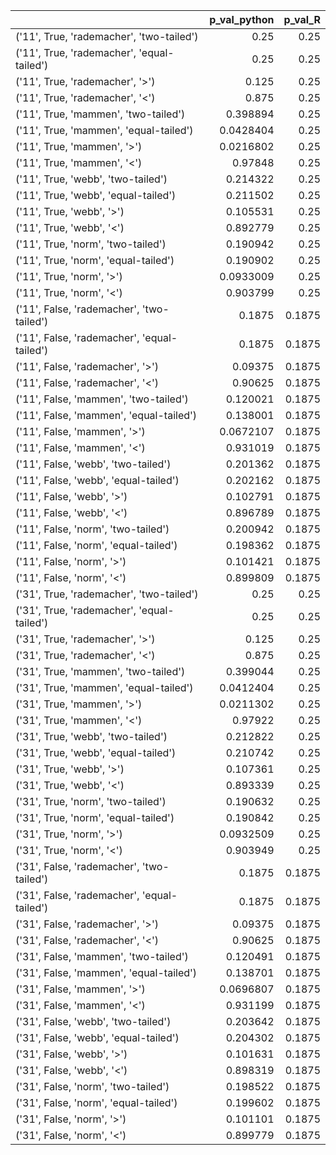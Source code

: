 |                                             |   p_val_python |   p_val_R |
|:--------------------------------------------|---------------:|----------:|
| ('11', True, 'rademacher', 'two-tailed')    |      0.25      |    0.25   |
| ('11', True, 'rademacher', 'equal-tailed')  |      0.25      |    0.25   |
| ('11', True, 'rademacher', '>')             |      0.125     |    0.25   |
| ('11', True, 'rademacher', '<')             |      0.875     |    0.25   |
| ('11', True, 'mammen', 'two-tailed')        |      0.398894  |    0.25   |
| ('11', True, 'mammen', 'equal-tailed')      |      0.0428404 |    0.25   |
| ('11', True, 'mammen', '>')                 |      0.0216802 |    0.25   |
| ('11', True, 'mammen', '<')                 |      0.97848   |    0.25   |
| ('11', True, 'webb', 'two-tailed')          |      0.214322  |    0.25   |
| ('11', True, 'webb', 'equal-tailed')        |      0.211502  |    0.25   |
| ('11', True, 'webb', '>')                   |      0.105531  |    0.25   |
| ('11', True, 'webb', '<')                   |      0.892779  |    0.25   |
| ('11', True, 'norm', 'two-tailed')          |      0.190942  |    0.25   |
| ('11', True, 'norm', 'equal-tailed')        |      0.190902  |    0.25   |
| ('11', True, 'norm', '>')                   |      0.0933009 |    0.25   |
| ('11', True, 'norm', '<')                   |      0.903799  |    0.25   |
| ('11', False, 'rademacher', 'two-tailed')   |      0.1875    |    0.1875 |
| ('11', False, 'rademacher', 'equal-tailed') |      0.1875    |    0.1875 |
| ('11', False, 'rademacher', '>')            |      0.09375   |    0.1875 |
| ('11', False, 'rademacher', '<')            |      0.90625   |    0.1875 |
| ('11', False, 'mammen', 'two-tailed')       |      0.120021  |    0.1875 |
| ('11', False, 'mammen', 'equal-tailed')     |      0.138001  |    0.1875 |
| ('11', False, 'mammen', '>')                |      0.0672107 |    0.1875 |
| ('11', False, 'mammen', '<')                |      0.931019  |    0.1875 |
| ('11', False, 'webb', 'two-tailed')         |      0.201362  |    0.1875 |
| ('11', False, 'webb', 'equal-tailed')       |      0.202162  |    0.1875 |
| ('11', False, 'webb', '>')                  |      0.102791  |    0.1875 |
| ('11', False, 'webb', '<')                  |      0.896789  |    0.1875 |
| ('11', False, 'norm', 'two-tailed')         |      0.200942  |    0.1875 |
| ('11', False, 'norm', 'equal-tailed')       |      0.198362  |    0.1875 |
| ('11', False, 'norm', '>')                  |      0.101421  |    0.1875 |
| ('11', False, 'norm', '<')                  |      0.899809  |    0.1875 |
| ('31', True, 'rademacher', 'two-tailed')    |      0.25      |    0.25   |
| ('31', True, 'rademacher', 'equal-tailed')  |      0.25      |    0.25   |
| ('31', True, 'rademacher', '>')             |      0.125     |    0.25   |
| ('31', True, 'rademacher', '<')             |      0.875     |    0.25   |
| ('31', True, 'mammen', 'two-tailed')        |      0.399044  |    0.25   |
| ('31', True, 'mammen', 'equal-tailed')      |      0.0412404 |    0.25   |
| ('31', True, 'mammen', '>')                 |      0.0211302 |    0.25   |
| ('31', True, 'mammen', '<')                 |      0.97922   |    0.25   |
| ('31', True, 'webb', 'two-tailed')          |      0.212822  |    0.25   |
| ('31', True, 'webb', 'equal-tailed')        |      0.210742  |    0.25   |
| ('31', True, 'webb', '>')                   |      0.107361  |    0.25   |
| ('31', True, 'webb', '<')                   |      0.893339  |    0.25   |
| ('31', True, 'norm', 'two-tailed')          |      0.190632  |    0.25   |
| ('31', True, 'norm', 'equal-tailed')        |      0.190842  |    0.25   |
| ('31', True, 'norm', '>')                   |      0.0932509 |    0.25   |
| ('31', True, 'norm', '<')                   |      0.903949  |    0.25   |
| ('31', False, 'rademacher', 'two-tailed')   |      0.1875    |    0.1875 |
| ('31', False, 'rademacher', 'equal-tailed') |      0.1875    |    0.1875 |
| ('31', False, 'rademacher', '>')            |      0.09375   |    0.1875 |
| ('31', False, 'rademacher', '<')            |      0.90625   |    0.1875 |
| ('31', False, 'mammen', 'two-tailed')       |      0.120491  |    0.1875 |
| ('31', False, 'mammen', 'equal-tailed')     |      0.138701  |    0.1875 |
| ('31', False, 'mammen', '>')                |      0.0696807 |    0.1875 |
| ('31', False, 'mammen', '<')                |      0.931199  |    0.1875 |
| ('31', False, 'webb', 'two-tailed')         |      0.203642  |    0.1875 |
| ('31', False, 'webb', 'equal-tailed')       |      0.204302  |    0.1875 |
| ('31', False, 'webb', '>')                  |      0.101631  |    0.1875 |
| ('31', False, 'webb', '<')                  |      0.898319  |    0.1875 |
| ('31', False, 'norm', 'two-tailed')         |      0.198522  |    0.1875 |
| ('31', False, 'norm', 'equal-tailed')       |      0.199602  |    0.1875 |
| ('31', False, 'norm', '>')                  |      0.101101  |    0.1875 |
| ('31', False, 'norm', '<')                  |      0.899779  |    0.1875 |